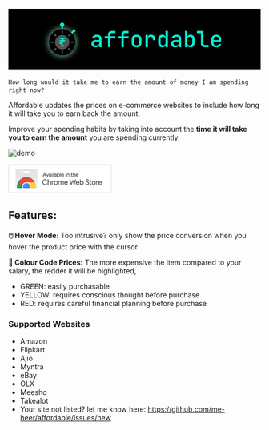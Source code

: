 ![affordable-banner](assets/affordable-readme-banner.png)

    How long would it take me to earn the amount of money I am spending right now?

Affordable updates the prices on e-commerce websites to include how long it will take you to earn back the amount.

Improve your spending habits by taking into account the **time it will take you to earn the amount** you are spending currently.

![demo](assets/affordable-demo.gif)

[![Google Chrome](assets/chrome-web-store.png "Google Chrome")](https://chrome.google.com/webstore/detail/affordable/cpkjnccpkemkddljkidlfplaakmhpfje)

## Features:

**🖱️ Hover Mode:** Too intrusive? only show the price conversion when you hover the product price with the cursor

**🌈 Colour Code Prices:** The more expensive the item compared to your salary, the redder it will be highlighted,
- GREEN: easily purchasable
- YELLOW: requires conscious thought before purchase
- RED: requires careful financial planning before purchase

### Supported Websites
- Amazon
- Flipkart
- Ajio
- Myntra
- eBay
- OLX
- Meesho
- Takealot
- Your site not listed? let me know here: https://github.com/me-heer/affordable/issues/new
